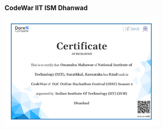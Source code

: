 ## CodeWar IIT ISM Dhanwad 
![alt text](https://github.com/Omanshu840/Competitive-Programming/blob/master/OHF/CodeWar/CodeWar.png)
